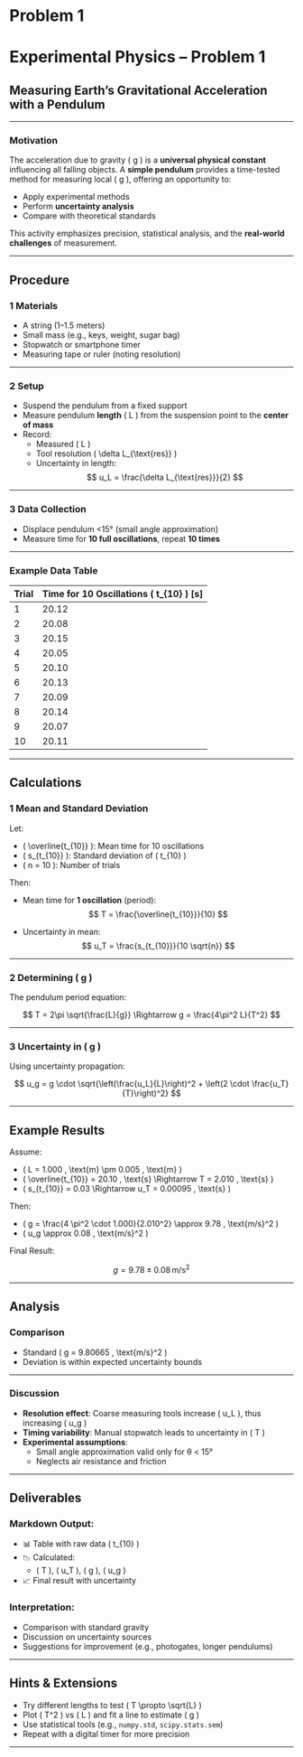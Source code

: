 # Problem 1
# Experimental Physics – Problem 1

## Measuring Earth’s Gravitational Acceleration with a Pendulum

---

###  Motivation

The acceleration due to gravity \( g \) is a **universal physical constant** influencing all falling objects. A **simple pendulum** provides a time-tested method for measuring local \( g \), offering an opportunity to:

- Apply experimental methods  
- Perform **uncertainty analysis**  
- Compare with theoretical standards

This activity emphasizes precision, statistical analysis, and the **real-world challenges** of measurement.

---

##  Procedure

### 1 Materials

- A string (1–1.5 meters)
- Small mass (e.g., keys, weight, sugar bag)
- Stopwatch or smartphone timer
- Measuring tape or ruler (noting resolution)

---

### 2 Setup

- Suspend the pendulum from a fixed support
- Measure pendulum **length** \( L \) from the suspension point to the **center of mass**
- Record:
  - Measured \( L \)
  - Tool resolution \( \delta L_{\text{res}} \)
  - Uncertainty in length:  
    $$
    u_L = \frac{\delta L_{\text{res}}}{2}
    $$

---

### 3 Data Collection

- Displace pendulum <15° (small angle approximation)
- Measure time for **10 full oscillations**, repeat **10 times**

---

###  Example Data Table

| Trial | Time for 10 Oscillations \( t_{10} \) [s] |
|-------|--------------------------------------------|
| 1     | 20.12                                      |
| 2     | 20.08                                      |
| 3     | 20.15                                      |
| 4     | 20.05                                      |
| 5     | 20.10                                      |
| 6     | 20.13                                      |
| 7     | 20.09                                      |
| 8     | 20.14                                      |
| 9     | 20.07                                      |
| 10    | 20.11                                      |

---

##  Calculations

### 1 Mean and Standard Deviation

Let:
- \( \overline{t_{10}} \): Mean time for 10 oscillations  
- \( s_{t_{10}} \): Standard deviation of \( t_{10} \)  
- \( n = 10 \): Number of trials

Then:
- Mean time for **1 oscillation** (period):
  $$
  T = \frac{\overline{t_{10}}}{10}
  $$

- Uncertainty in mean:
  $$
  u_T = \frac{s_{t_{10}}}{10 \sqrt{n}}
  $$

---

### 2 Determining \( g \)

The pendulum period equation:

$$
T = 2\pi \sqrt{\frac{L}{g}} \Rightarrow g = \frac{4\pi^2 L}{T^2}
$$

---

### 3 Uncertainty in \( g \)

Using uncertainty propagation:

$$
u_g = g \cdot \sqrt{\left(\frac{u_L}{L}\right)^2 + \left(2 \cdot \frac{u_T}{T}\right)^2}
$$

---

##  Example Results

Assume:

- \( L = 1.000 \, \text{m} \pm 0.005 \, \text{m} \)  
- \( \overline{t_{10}} = 20.10 \, \text{s} \Rightarrow T = 2.010 \, \text{s} \)  
- \( s_{t_{10}} = 0.03 \Rightarrow u_T = 0.00095 \, \text{s} \)

Then:

- \( g = \frac{4 \pi^2 \cdot 1.000}{2.010^2} \approx 9.78 \, \text{m/s}^2 \)  
- \( u_g \approx 0.08 \, \text{m/s}^2 \)

Final Result:

$$
g = 9.78 \pm 0.08 \, \text{m/s}^2
$$

---

##  Analysis

###  Comparison

- Standard \( g = 9.80665 \, \text{m/s}^2 \)
- Deviation is within expected uncertainty bounds

---

###  Discussion

- **Resolution effect**: Coarse measuring tools increase \( u_L \), thus increasing \( u_g \)
- **Timing variability**: Manual stopwatch leads to uncertainty in \( T \)
- **Experimental assumptions**:
  - Small angle approximation valid only for θ < 15°
  - Neglects air resistance and friction

---

##  Deliverables

###  Markdown Output:

- 📊 Table with raw data \( t_{10} \)  
- 📉 Calculated:
  - \( T \), \( u_T \), \( g \), \( u_g \)  
- 📈 Final result with uncertainty

###  Interpretation:

- Comparison with standard gravity  
- Discussion on uncertainty sources  
- Suggestions for improvement (e.g., photogates, longer pendulums)

---

##  Hints & Extensions

- Try different lengths to test \( T \propto \sqrt{L} \)  
- Plot \( T^2 \) vs \( L \) and fit a line to estimate \( g \)  
- Use statistical tools (e.g., `numpy.std`, `scipy.stats.sem`)  
- Repeat with a digital timer for more precision

---


